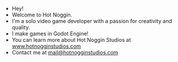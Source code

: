 - Hey!
- Welcome to Hot Noggin.
- I'm a solo video game developer with a passion for creativity and quality.
- I make games in Godot Engine!
- You can learn more about Hot Noggin Studios at www.hotnogginstudios.com
- Contact me at mail@hotnogginstudios.com

<!---
HotNoggin/HotNoggin is a ✨ special ✨ repository because its `README.md` (this file) appears on your GitHub profile.
You can click the Preview link to take a look at your changes.
--->
